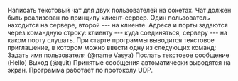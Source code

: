 Написать текстовый чат для двух пользователей на сокетах. Чат должен быть реализован по принципу клиент-сервер. Один пользователь находится на сервере, второй --- на клиенте. Адреса и порты задаются через командную строку: клиенту --- куда соединяться, серверу --- на каком порту слушать. При старте программы выводится текстовое приглашение, в котором можно ввести одну из следующих команд:
Задать имя пользователя (@name Vasya)
Послать текстовое сообщение (Hello)
Выход (@quit)
Принятые сообщения автоматически выводятся на экран. Программа работает по протоколу UDP.
